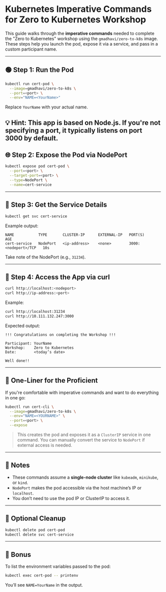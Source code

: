 # Kubernetes Imperative Commands for Zero to Kubernetes Workshop

This guide walks through the **imperative commands** needed to complete the "Zero to Kubernetes" workshop using the `gmadhavi/zero-to-k8s` image. These steps help you launch the pod, expose it via a service, and pass in a custom participant name.

---

## 🟢 Step 1: Run the Pod
```bash
kubectl run cert-pod \
  --image=gmadhavi/zero-to-k8s \
  --port=<port> \
  --env="NAME=<YourName>"
```
Replace `YourName` with your actual name.

💡 Hint: This app is based on Node.js. If you're not specifying a port, it typically listens on port 3000 by default.
---

## 🌐 Step 2: Expose the Pod via NodePort
```bash
kubectl expose pod cert-pod \
  --port=<port> \
  --target-port=<port> \
  --type=NodePort \
  --name=cert-service
```

---

## 🔎 Step 3: Get the Service Details
```bash
kubectl get svc cert-service
```
Example output:
```
NAME           TYPE       CLUSTER-IP      EXTERNAL-IP   PORT(S)          AGE
cert-service   NodePort   <ip-address>    <none>        3000:<nodeport>/TCP   10s
```
Take note of the NodePort (e.g., `31234`).

---

## 🧪 Step 4: Access the App via curl
```bash
curl http://localhost:<nodeport>
curl http://ip-address:<port>
```
Example:
```bash
curl http://localhost:31234
curl http://10.111.132.247:3000
```
Expected output:
```
!!! Congratulations on completing the Workshop !!!

Participant: YourName
Workshop:    Zero to Kubernetes
Date:        <today’s date>

Well done!!
```

---

## 🧠 One-Liner for the Proficient
If you're comfortable with imperative commands and want to do everything in one go:
```bash
kubectl run cert-cli \
  --image=gmadhavi/zero-to-k8s \
  --env="NAME=<YOURNAME>" \
  --port=<port> \
  --expose
```
> This creates the pod and exposes it as a `ClusterIP` service in one command. You can manually convert the service to `NodePort` if external access is needed.

---

## 📌 Notes
- These commands assume a **single-node cluster** like `kubeadm`, `minikube`, or `kind`.
- `NodePort` makes the pod accessible via the host machine’s IP or `localhost`.
- You don’t need to use the pod IP or ClusterIP to access it.

---

## 📎 Optional Cleanup
```bash
kubectl delete pod cert-pod
kubectl delete svc cert-service
```

---

## 🧠 Bonus
To list the environment variables passed to the pod:
```bash
kubectl exec cert-pod -- printenv 
```
You’ll see `NAME=YourName` in the output.

